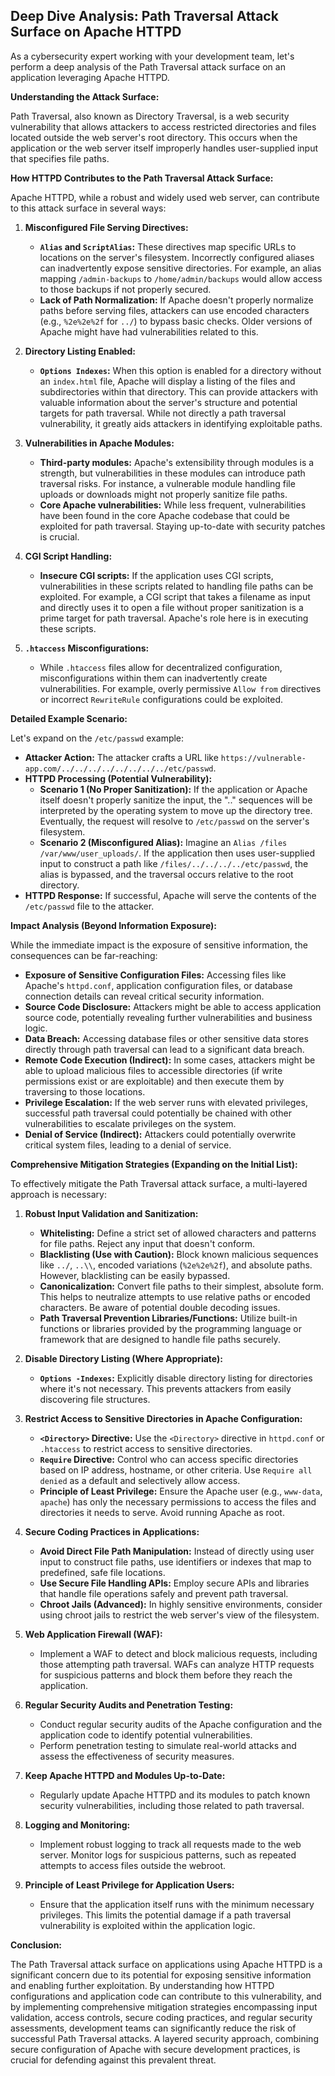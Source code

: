 ## Deep Dive Analysis: Path Traversal Attack Surface on Apache HTTPD

As a cybersecurity expert working with your development team, let's perform a deep analysis of the Path Traversal attack surface on an application leveraging Apache HTTPD.

**Understanding the Attack Surface:**

Path Traversal, also known as Directory Traversal, is a web security vulnerability that allows attackers to access restricted directories and files located outside the web server's root directory. This occurs when the application or the web server itself improperly handles user-supplied input that specifies file paths.

**How HTTPD Contributes to the Path Traversal Attack Surface:**

Apache HTTPD, while a robust and widely used web server, can contribute to this attack surface in several ways:

1. **Misconfigured File Serving Directives:**
    * **`Alias` and `ScriptAlias`:** These directives map specific URLs to locations on the server's filesystem. Incorrectly configured aliases can inadvertently expose sensitive directories. For example, an alias mapping `/admin-backups` to `/home/admin/backups` would allow access to those backups if not properly secured.
    * **Lack of Path Normalization:** If Apache doesn't properly normalize paths before serving files, attackers can use encoded characters (e.g., `%2e%2e%2f` for `../`) to bypass basic checks. Older versions of Apache might have had vulnerabilities related to this.

2. **Directory Listing Enabled:**
    * **`Options Indexes`:** When this option is enabled for a directory without an `index.html` file, Apache will display a listing of the files and subdirectories within that directory. This can provide attackers with valuable information about the server's structure and potential targets for path traversal. While not directly a path traversal vulnerability, it greatly aids attackers in identifying exploitable paths.

3. **Vulnerabilities in Apache Modules:**
    * **Third-party modules:**  Apache's extensibility through modules is a strength, but vulnerabilities in these modules can introduce path traversal risks. For instance, a vulnerable module handling file uploads or downloads might not properly sanitize file paths.
    * **Core Apache vulnerabilities:** While less frequent, vulnerabilities have been found in the core Apache codebase that could be exploited for path traversal. Staying up-to-date with security patches is crucial.

4. **CGI Script Handling:**
    * **Insecure CGI scripts:** If the application uses CGI scripts, vulnerabilities in these scripts related to handling file paths can be exploited. For example, a CGI script that takes a filename as input and directly uses it to open a file without proper sanitization is a prime target for path traversal. Apache's role here is in executing these scripts.

5. **`.htaccess` Misconfigurations:**
    * While `.htaccess` files allow for decentralized configuration, misconfigurations within them can inadvertently create vulnerabilities. For example, overly permissive `Allow from` directives or incorrect `RewriteRule` configurations could be exploited.

**Detailed Example Scenario:**

Let's expand on the `/etc/passwd` example:

* **Attacker Action:** The attacker crafts a URL like `https://vulnerable-app.com/../../../../../../../../etc/passwd`.
* **HTTPD Processing (Potential Vulnerability):**
    * **Scenario 1 (No Proper Sanitization):** If the application or Apache itself doesn't properly sanitize the input, the ".." sequences will be interpreted by the operating system to move up the directory tree. Eventually, the request will resolve to `/etc/passwd` on the server's filesystem.
    * **Scenario 2 (Misconfigured Alias):** Imagine an `Alias /files /var/www/user_uploads/`. If the application then uses user-supplied input to construct a path like `/files/../../../../etc/passwd`, the alias is bypassed, and the traversal occurs relative to the root directory.
* **HTTPD Response:** If successful, Apache will serve the contents of the `/etc/passwd` file to the attacker.

**Impact Analysis (Beyond Information Exposure):**

While the immediate impact is the exposure of sensitive information, the consequences can be far-reaching:

* **Exposure of Sensitive Configuration Files:** Accessing files like Apache's `httpd.conf`, application configuration files, or database connection details can reveal critical security information.
* **Source Code Disclosure:** Attackers might be able to access application source code, potentially revealing further vulnerabilities and business logic.
* **Data Breach:** Accessing database files or other sensitive data stores directly through path traversal can lead to a significant data breach.
* **Remote Code Execution (Indirect):** In some cases, attackers might be able to upload malicious files to accessible directories (if write permissions exist or are exploitable) and then execute them by traversing to those locations.
* **Privilege Escalation:** If the web server runs with elevated privileges, successful path traversal could potentially be chained with other vulnerabilities to escalate privileges on the system.
* **Denial of Service (Indirect):**  Attackers could potentially overwrite critical system files, leading to a denial of service.

**Comprehensive Mitigation Strategies (Expanding on the Initial List):**

To effectively mitigate the Path Traversal attack surface, a multi-layered approach is necessary:

1. **Robust Input Validation and Sanitization:**
    * **Whitelisting:**  Define a strict set of allowed characters and patterns for file paths. Reject any input that doesn't conform.
    * **Blacklisting (Use with Caution):**  Block known malicious sequences like `../`, `..\\`, encoded variations (`%2e%2e%2f`), and absolute paths. However, blacklisting can be easily bypassed.
    * **Canonicalization:** Convert file paths to their simplest, absolute form. This helps to neutralize attempts to use relative paths or encoded characters. Be aware of potential double decoding issues.
    * **Path Traversal Prevention Libraries/Functions:** Utilize built-in functions or libraries provided by the programming language or framework that are designed to handle file paths securely.

2. **Disable Directory Listing (Where Appropriate):**
    * **`Options -Indexes`:**  Explicitly disable directory listing for directories where it's not necessary. This prevents attackers from easily discovering file structures.

3. **Restrict Access to Sensitive Directories in Apache Configuration:**
    * **`<Directory>` Directive:** Use the `<Directory>` directive in `httpd.conf` or `.htaccess` to restrict access to sensitive directories.
    * **`Require` Directive:**  Control who can access specific directories based on IP address, hostname, or other criteria. Use `Require all denied` as a default and selectively allow access.
    * **Principle of Least Privilege:** Ensure the Apache user (e.g., `www-data`, `apache`) has only the necessary permissions to access the files and directories it needs to serve. Avoid running Apache as root.

4. **Secure Coding Practices in Applications:**
    * **Avoid Direct File Path Manipulation:**  Instead of directly using user input to construct file paths, use identifiers or indexes that map to predefined, safe file locations.
    * **Use Secure File Handling APIs:** Employ secure APIs and libraries that handle file operations safely and prevent path traversal.
    * **Chroot Jails (Advanced):**  In highly sensitive environments, consider using chroot jails to restrict the web server's view of the filesystem.

5. **Web Application Firewall (WAF):**
    * Implement a WAF to detect and block malicious requests, including those attempting path traversal. WAFs can analyze HTTP requests for suspicious patterns and block them before they reach the application.

6. **Regular Security Audits and Penetration Testing:**
    * Conduct regular security audits of the Apache configuration and the application code to identify potential vulnerabilities.
    * Perform penetration testing to simulate real-world attacks and assess the effectiveness of security measures.

7. **Keep Apache HTTPD and Modules Up-to-Date:**
    * Regularly update Apache HTTPD and its modules to patch known security vulnerabilities, including those related to path traversal.

8. **Logging and Monitoring:**
    * Implement robust logging to track all requests made to the web server. Monitor logs for suspicious patterns, such as repeated attempts to access files outside the webroot.

9. **Principle of Least Privilege for Application Users:**
    * Ensure that the application itself runs with the minimum necessary privileges. This limits the potential damage if a path traversal vulnerability is exploited within the application logic.

**Conclusion:**

The Path Traversal attack surface on applications using Apache HTTPD is a significant concern due to its potential for exposing sensitive information and enabling further exploitation. By understanding how HTTPD configurations and application code can contribute to this vulnerability, and by implementing comprehensive mitigation strategies encompassing input validation, access controls, secure coding practices, and regular security assessments, development teams can significantly reduce the risk of successful Path Traversal attacks. A layered security approach, combining secure configuration of Apache with secure development practices, is crucial for defending against this prevalent threat.
